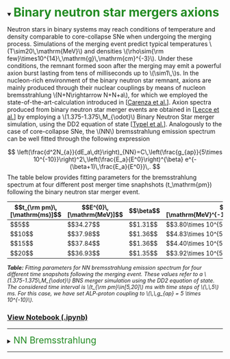 <details open id="BNSM-axions">
<summary><span style="font-size:2em;font-weight:bold;color:#228B22;">Binary neutron star mergers axions</span></summary>

<p>
Neutron stars in binary systems may reach conditions of temperature and density comparable to core-collapse SNe when undergoing the merging process. Simulations of the merging event predict typical temperatures \(T\sim20\,\mathrm{MeV}\) and densities \(\rho\sim{\rm few}\times10^{14}\,\mathrm{g}\,\mathrm{cm}^{-3}\). Under these conditions, the remnant formed soon after the merging may emit a powerful axion burst lasting from tens of milliseconds up to \(\sim1\,\)s. In the nucleon-rich environment of the binary neutron star remnant, axions are mainly produced through their nuclear couplings by means of nucleon bremsstrahlung \(N+N\rightarrow N+N+a\), for which we employed the state-of-the-art-calculation introduced in [<a href="https://iopscience.iop.org/article/10.1088/1475-7516/2019/10/016">Carenza et al.</a>]. Axion spectra produced from binary neutron star merger events are obtained in [<a href="https://journals.aps.org/prd/abstract/10.1103/krf3-lm4s">Lecce et al.</a>] by employing a \(1.375-1.375\,M_{\odot}\) Binary Neutron Star merger simulation, using the DD2 equation of state [<a href="https://journals.aps.org/prc/abstract/10.1103/PhysRevC.81.015803">Typel et al.</a>]. Analogously to the case of core-collapse SNe, the \(NN\) bremsstrahlung emission spectrum can be well fitted through the following expression
</p>

$$
\left(\frac{d^2N_{a}}{dE_a\,dt}\right)_{NN}=C\,\left(\frac{g_{ap}}{5\times 10^{-10}}\right)^2\,\left(\frac{E_a}{E^0}\right)^{\beta} e^{-(\beta+1)\,\frac{E_a}{E^0}}\,.
$$
The table below provides fitting parameters for the bremsstrahlung spectrum at four different post merger time snaphshots \(t_\mathrm{pm}\) following the binary neutron star merger event.

<table>
  <thead>
    <tr>
      <th>$$t_{\rm pm}\,[\mathrm{ms}]$$</th>
      <th>$$E^{0}\,[\mathrm{MeV}]$$</th>
      <th>$$\beta$$</th>
      <th>$$C\,[\mathrm{MeV}^{-1}\,\mathrm{s}^{-1}]$$</th>
    </tr>
  </thead>
  <tbody>
    <tr>
      <td>$$5$$</td>
      <td>$$34.27$$</td>
      <td>$$1.31$$</td>
      <td>$$3.80\times 10^{53}$$</td>
    </tr>
    <tr>
      <td>$$10$$</td>
      <td>$$37.98$$</td>
      <td>$$1.36$$</td>
      <td>$$4.83\times 10^{53}$$</td>
    </tr>
    <tr>
      <td>$$15$$</td>
      <td>$$37.84$$</td>
      <td>$$1.36$$</td>
      <td>$$4.40\times 10^{53}$$</td>
    </tr>
    <tr>
      <td>$$20$$</td>
      <td>$$36.93$$</td>
      <td>$$1.35$$</td>
      <td>$$3.92\times 10^{53}$$</td>
    </tr>
  </tbody>
</table>

<p style="font-style: italic; font-size: 0.9em; margin-top: 0.5em;">
  <strong>Table:</strong> Fitting parameters for NN bremsstrahlung emission spectrum for four different time snapshots following the merging event. These values refer to a \(1.375-1.375\,M_{\odot}\) BNS merger simulation using the DD2 equation of state. The considered time interval is \(t_{\rm pm}\in[5,20]\) ms with time steps of  \(\,\,5\) ms. For this case, we have set ALP-proton coupling to \(\,\,g_{ap} = 5 \times 10^{-10}\).
</p>

<h3>
    <a href="https://github.com/ggrillidc/AxionAstrophysicalFluxes/blob/main/notebooks/BinaryNeutronStarMergerAxions.ipynb" target="_blank" rel="noopener noreferrer">
      View Notebook (.ipynb)
    </a>
  </h3>

<hr>



<details  id="bnsm-brem">
<summary><span style="font-size:1.5em;color:#228B22;">NN Bremsstrahlung</span></summary>

<img align="right" width="500" src="plots/plots_png/NNBrehm_BNSM_flux_plot.png">


<h3>&nbsp;</h3>
\(g_{a p}=10^{-10}\)

<p>
  Plot (
  <a href="https://github.com/ggrillidc/AxionAstrophysicalFluxes/raw/main/plots/NNBrehm_BNSM_flux_plot.pdf" target="_blank" rel="noopener noreferrer">pdf</a>,
  <a href="https://github.com/ggrillidc/AxionAstrophysicalFluxes/raw/main/plots/plots_png/NNBrehm_BNSM_flux_plot.png" target="_blank" rel="noopener noreferrer">png</a>
  )
</p>

<h3>&nbsp;</h3>
<h3>&nbsp;</h3>
<h3>&nbsp;</h3>


</details>
<hr>






</details>
<div class="green-line"></div>